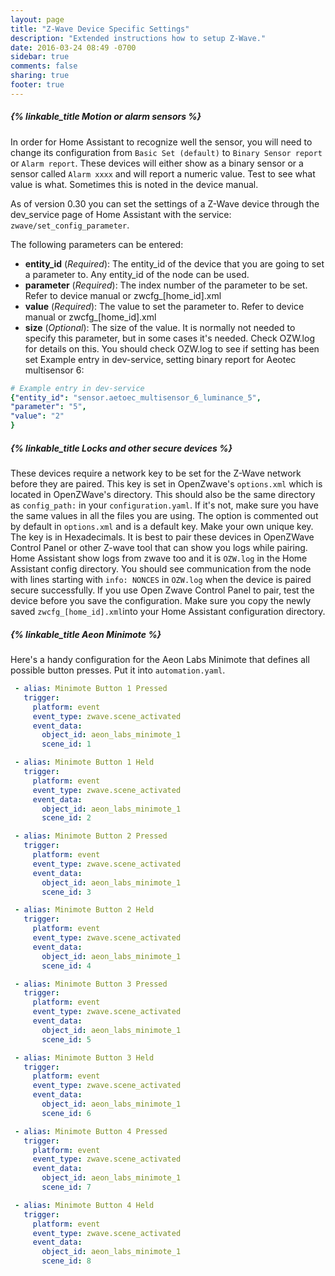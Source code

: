 ```yaml
---
layout: page
title: "Z-Wave Device Specific Settings"
description: "Extended instructions how to setup Z-Wave."
date: 2016-03-24 08:49 -0700
sidebar: true
comments: false
sharing: true
footer: true
---
```


##### {% linkable_title Motion or alarm sensors %}

In order for Home Assistant to recognize well the sensor, you will need to change its configuration from `Basic Set (default)` to `Binary Sensor report` or `Alarm report`.
These devices will either show as a binary sensor or a sensor called `Alarm xxxx` and will report a numeric value. Test to see what value is what. Sometimes this is noted in the device manual.

As of version 0.30 you can set the settings of a Z-Wave device through the dev_service page of Home Assistant with the service: `zwave/set_config_parameter`.

The following parameters can be entered:
- **entity_id** (*Required*): The entity_id of the device that you are going to set a parameter to. Any entity_id of the node can be used.
- **parameter** (*Required*): The index number of the parameter to be set. Refer to device manual or zwcfg_[home_id].xml
- **value** (*Required*): The value to set the parameter to. Refer to device manual or zwcfg_[home_id].xml
- **size** (*Optional*): The size of the value. It is normally not needed to specify this parameter, but in some cases it's needed. Check OZW.log for details on this.
You should check OZW.log to see if setting has been set
Example entry in dev-service, setting binary report for Aeotec multisensor 6:
```yaml
# Example entry in dev-service
{"entity_id": "sensor.aetoec_multisensor_6_luminance_5",
"parameter": "5",
"value": "2"
}
```

##### {% linkable_title Locks and other secure devices %}

These devices require a network key to be set for the Z-Wave network before they are paired. This key is set in OpenZwave's `options.xml` which is located in OpenZWave's directory. This should also be the same directory as `config_path:` in your `configuration.yaml`. If it's not, make sure you have the same values in all the files you are using.
The option is commented out by default in `options.xml` and is a default key. Make your own unique key. The key is in Hexadecimals.
It is best to pair these devices in OpenZWave Control Panel or other Z-wave tool that can show you logs while pairing. Home Assistant show logs from zwave too and it is `OZW.log` in the Home Assistant config directory. 
You should see communication from the node with lines starting with `info: NONCES` in `OZW.log` when the device is paired secure successfully. If you use Open Zwave Control Panel to pair, test the device before you save the configuration.
Make sure you copy the newly saved `zwcfg_[home_id].xml`into your Home Assistant configuration directory.


##### {% linkable_title Aeon Minimote %}

Here's a handy configuration for the Aeon Labs Minimote that defines all possible button presses. Put it into `automation.yaml`.

```yaml
 - alias: Minimote Button 1 Pressed
   trigger:
     platform: event
     event_type: zwave.scene_activated
     event_data:
       object_id: aeon_labs_minimote_1
       scene_id: 1

 - alias: Minimote Button 1 Held
   trigger:
     platform: event
     event_type: zwave.scene_activated
     event_data:
       object_id: aeon_labs_minimote_1
       scene_id: 2

 - alias: Minimote Button 2 Pressed
   trigger:
     platform: event
     event_type: zwave.scene_activated
     event_data:
       object_id: aeon_labs_minimote_1
       scene_id: 3

 - alias: Minimote Button 2 Held
   trigger:
     platform: event
     event_type: zwave.scene_activated
     event_data:
       object_id: aeon_labs_minimote_1
       scene_id: 4

 - alias: Minimote Button 3 Pressed
   trigger:
     platform: event
     event_type: zwave.scene_activated
     event_data:
       object_id: aeon_labs_minimote_1
       scene_id: 5

 - alias: Minimote Button 3 Held
   trigger:
     platform: event
     event_type: zwave.scene_activated
     event_data:
       object_id: aeon_labs_minimote_1
       scene_id: 6

 - alias: Minimote Button 4 Pressed
   trigger:
     platform: event
     event_type: zwave.scene_activated
     event_data:
       object_id: aeon_labs_minimote_1
       scene_id: 7

 - alias: Minimote Button 4 Held
   trigger:
     platform: event
     event_type: zwave.scene_activated
     event_data:
       object_id: aeon_labs_minimote_1
       scene_id: 8
```
